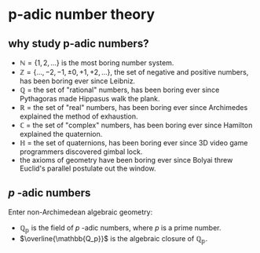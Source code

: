 # p-adic number theory
## why study p-adic numbers?
* $`\mathbb{N} = \{1,2,...\}`$ is the most boring number system.
* $`\mathbb{Z} = \{...,-2,-1,±0,+1,+2,...\}`$, the set of negative and positive numbers, has been boring ever since Leibniz. 
* $`\mathbb{Q}`$ = the set of "rational" numbers, has been boring ever since Pythagoras made Hippasus walk the plank.
* $`\mathbb{R}`$ = the set of "real" numbers, has been boring ever since Archimedes explained the method of exhaustion.
* $`\mathbb{C}`$ = the set of "complex" numbers, has been boring ever since Hamilton explained the quaternion.
* $`\mathbb{H}`$ = the set of quaternions, has been boring ever since 3D video game programmers discovered gimbal lock.
* the axioms of geometry have been boring ever since Bolyai threw Euclid's parallel postulate out the window.

## $`p`$ -adic numbers

Enter non-Archimedean algebraic geometry:

* $`\mathbb{Q_p}`$ is the field of $`p`$ -adic numbers, where $`p`$ is a prime number.
* $`\overline{\mathbb{Q_p}}`$ is the algebraic closure of $`\mathbb{Q_p}`$.


